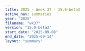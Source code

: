 ```yaml
---
title: 2025 - Week 37 - 15.0-beta3
active_nav: summaries
year: "2025"
filename: "wk37"
version: "15.0-beta3"
start_date: "2025-09-08"
end_date: "2025-09-14"
layout: "summary"
---
```

